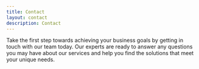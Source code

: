 ```yaml
---
title: Contact
layout: contact
description: Contact
---
```


Take the first step towards achieving your business goals by getting in touch with our team today. Our experts are ready to answer any questions you may have about our services and help you find the solutions that meet your unique needs.
